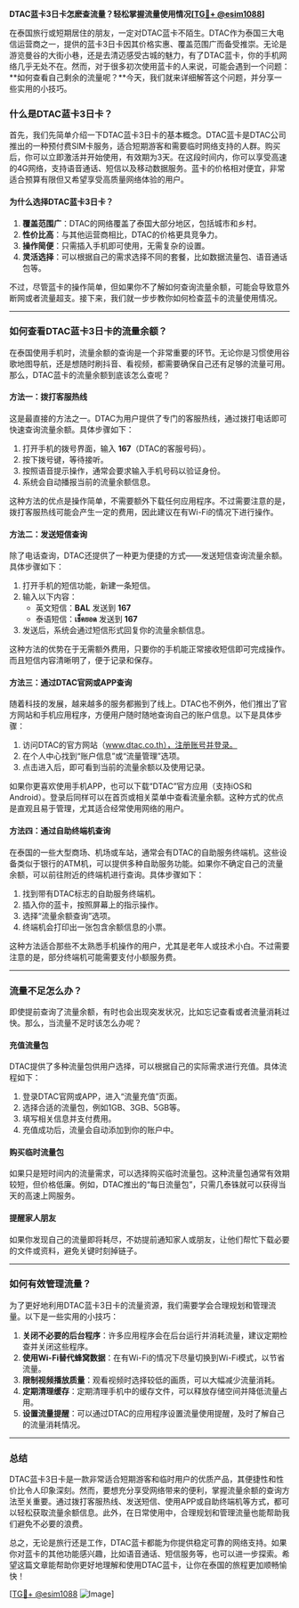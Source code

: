 **DTAC蓝卡3日卡怎麽查流量？轻松掌握流量使用情况[[TG💪+ @esim1088](https://t.me/s/esim1088)]**

在泰国旅行或短期居住的朋友，一定对DTAC蓝卡不陌生。DTAC作为泰国三大电信运营商之一，提供的蓝卡3日卡因其价格实惠、覆盖范围广而备受推崇。无论是游览曼谷的大街小巷，还是去清迈感受古城的魅力，有了DTAC蓝卡，你的手机网络几乎无处不在。然而，对于很多初次使用蓝卡的人来说，可能会遇到一个问题：**如何查看自己剩余的流量呢？**今天，我们就来详细解答这个问题，并分享一些实用的小技巧。

### **什么是DTAC蓝卡3日卡？**

首先，我们先简单介绍一下DTAC蓝卡3日卡的基本概念。DTAC蓝卡是DTAC公司推出的一种预付费SIM卡服务，适合短期游客和需要临时网络支持的人群。购买后，你可以立即激活并开始使用，有效期为3天。在这段时间内，你可以享受高速的4G网络，支持语音通话、短信以及移动数据服务。蓝卡的价格相对便宜，非常适合预算有限但又希望享受高质量网络体验的用户。

#### **为什么选择DTAC蓝卡3日卡？**
1. **覆盖范围广**：DTAC的网络覆盖了泰国大部分地区，包括城市和乡村。
2. **性价比高**：与其他运营商相比，DTAC的价格更具竞争力。
3. **操作简便**：只需插入手机即可使用，无需复杂的设置。
4. **灵活选择**：可以根据自己的需求选择不同的套餐，比如数据流量包、语音通话包等。

不过，尽管蓝卡的操作简单，但如果你不了解如何查询流量余额，可能会导致意外断网或者流量超支。接下来，我们就一步步教你如何检查蓝卡的流量使用情况。

---

### **如何查看DTAC蓝卡3日卡的流量余额？**

在泰国使用手机时，流量余额的查询是一个非常重要的环节。无论你是习惯使用谷歌地图导航，还是想随时刷抖音、看视频，都需要确保自己还有足够的流量可用。那么，DTAC蓝卡的流量余额到底该怎么查呢？

#### **方法一：拨打客服热线**
这是最直接的方法之一。DTAC为用户提供了专门的客服热线，通过拨打电话即可快速查询流量余额。具体步骤如下：

1. 打开手机的拨号界面，输入 **167**（DTAC的客服号码）。
2. 按下拨号键，等待接听。
3. 按照语音提示操作，通常会要求输入手机号码以验证身份。
4. 系统会自动播报当前的流量余额信息。

这种方法的优点是操作简单，不需要额外下载任何应用程序。不过需要注意的是，拨打客服热线可能会产生一定的费用，因此建议在有Wi-Fi的情况下进行操作。

#### **方法二：发送短信查询**
除了电话查询，DTAC还提供了一种更为便捷的方式——发送短信查询流量余额。具体步骤如下：

1. 打开手机的短信功能，新建一条短信。
2. 输入以下内容：
   - 英文短信：**BAL** 发送到 **167**
   - 泰语短信：**เช็คยอด** 发送到 **167**
3. 发送后，系统会通过短信形式回复你的流量余额信息。

这种方法的优势在于无需额外费用，只要你的手机能正常接收短信即可完成操作。而且短信内容清晰明了，便于记录和保存。

#### **方法三：通过DTAC官网或APP查询**
随着科技的发展，越来越多的服务都搬到了线上。DTAC也不例外，他们推出了官方网站和手机应用程序，方便用户随时随地查询自己的账户信息。以下是具体步骤：

1. 访问DTAC的官方网站（www.dtac.co.th），注册账号并登录。
2. 在个人中心找到“账户信息”或“流量管理”选项。
3. 点击进入后，即可看到当前的流量余额以及使用记录。

如果你更喜欢使用手机APP，也可以下载“DTAC”官方应用（支持iOS和Android）。登录后同样可以在首页或相关菜单中查看流量余额。这种方式的优点是直观且易于管理，尤其适合经常使用网络的用户。

#### **方法四：通过自助终端机查询**
在泰国的一些大型商场、机场或车站，通常会有DTAC的自助服务终端机。这些设备类似于银行的ATM机，可以提供多种自助服务功能。如果你不确定自己的流量余额，可以前往附近的终端机进行查询。具体步骤如下：

1. 找到带有DTAC标志的自助服务终端机。
2. 插入你的蓝卡，按照屏幕上的指示操作。
3. 选择“流量余额查询”选项。
4. 终端机会打印出一张包含余额信息的小票。

这种方法适合那些不太熟悉手机操作的用户，尤其是老年人或技术小白。不过需要注意的是，部分终端机可能需要支付小额服务费。

---

### **流量不足怎么办？**

即使提前查询了流量余额，有时也会出现突发状况，比如忘记查看或者流量消耗过快。那么，当流量不足时该怎么办呢？

#### **充值流量包**
DTAC提供了多种流量包供用户选择，可以根据自己的实际需求进行充值。具体流程如下：

1. 登录DTAC官网或APP，进入“流量充值”页面。
2. 选择合适的流量包，例如1GB、3GB、5GB等。
3. 填写相关信息并支付费用。
4. 充值成功后，流量会自动添加到你的账户中。

#### **购买临时流量包**
如果只是短时间内的流量需求，可以选择购买临时流量包。这种流量包通常有效期较短，但价格低廉。例如，DTAC推出的“每日流量包”，只需几泰铢就可以获得当天的高速上网服务。

#### **提醒家人朋友**
如果你发现自己的流量即将耗尽，不妨提前通知家人或朋友，让他们帮忙下载必要的文件或资料，避免关键时刻掉链子。

---

### **如何有效管理流量？**

为了更好地利用DTAC蓝卡3日卡的流量资源，我们需要学会合理规划和管理流量。以下是一些实用的小技巧：

1. **关闭不必要的后台程序**：许多应用程序会在后台运行并消耗流量，建议定期检查并关闭这些程序。
2. **使用Wi-Fi替代蜂窝数据**：在有Wi-Fi的情况下尽量切换到Wi-Fi模式，以节省流量。
3. **限制视频播放质量**：观看视频时选择较低的画质，可以大幅减少流量消耗。
4. **定期清理缓存**：定期清理手机中的缓存文件，可以释放存储空间并降低流量占用。
5. **设置流量提醒**：可以通过DTAC的应用程序设置流量使用提醒，及时了解自己的流量消耗情况。

---

### **总结**

DTAC蓝卡3日卡是一款非常适合短期游客和临时用户的优质产品，其便捷性和性价比令人印象深刻。然而，要想充分享受网络带来的便利，掌握流量余额的查询方法至关重要。通过拨打客服热线、发送短信、使用APP或自助终端机等方式，都可以轻松获取流量余额信息。此外，在日常使用中，合理规划和管理流量也能帮助我们避免不必要的浪费。

总之，无论是旅行还是工作，DTAC蓝卡都能为你提供稳定可靠的网络支持。如果你对蓝卡的其他功能感兴趣，比如语音通话、短信服务等，也可以进一步探索。希望这篇文章能帮助你更好地理解和使用DTAC蓝卡，让你在泰国的旅程更加顺畅愉快！

[[TG💪+ @esim1088](https://t.me/s/esim1088) ![Image](https://i.postimg.cc/4NQfJmqS/Snipaste-2025-05-13-00-14-12.png)]